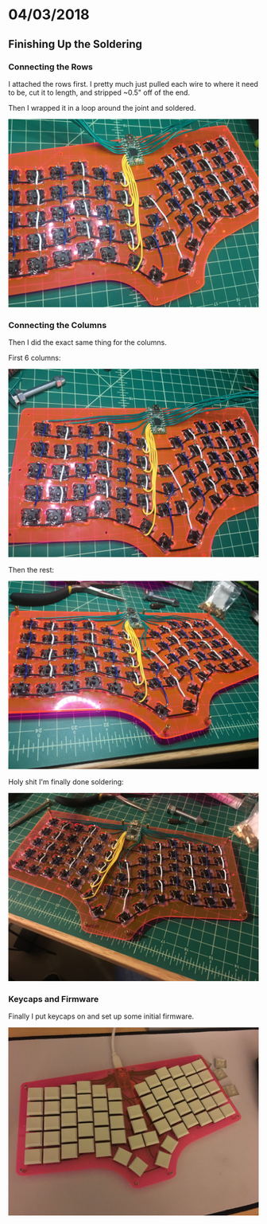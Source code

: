 # 04/03/2018

## Finishing Up the Soldering

### Connecting the Rows

I attached the rows first. I pretty much just pulled each wire to where it need to be, cut it to length, and stripped ~0.5" off of the end.

Then I wrapped it in a loop around the joint and soldered.

![Rows][rows]

### Connecting the Columns

Then I did the exact same thing for the columns.

First 6 columns:

![First Six Columns][first six columns]

Then the rest:

![All Columns][all columns]

Holy shit I'm finally done soldering:

![Done Soldering][done soldering]

### Keycaps and Firmware

Finally I put keycaps on and set up some initial firmware.

![Keycaps][keycaps]

[rows]: ./images/04-03_18-33-39_00.jpg "Rows"
[first six columns]: ./images/04-03_19-00-47_00.jpg "first six columns"
[all columns]: ./images/04-03_20-33-18_00.jpg "all columns"
[done soldering]: ./images/04-03_20-33-25_00.jpg "Done Soldering"
[keycaps]: ./images/04-03_23-09-56_00.jpg "Keycaps"
